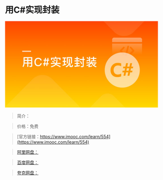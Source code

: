 # 用C#实现封装

![img](../../assets/5fe442ed0001347205400304.jpg)

> 简介：

> 价格：免费

> [官方链接：https://www.imooc.com/learn/554](https://www.imooc.com/learn/554)

> [阿里网盘：]()

> [百度网盘：]()

> [夸克网盘：]()

